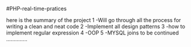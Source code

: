 #PHP-real-time-pratices

here is the summary of the project
1 -Will go through all the process for writing a clean and neat code
2 -Implement all design patterns
3 -how to implement regular expression
4 -OOP
5 -MYSQL joins
to be continued ..............
